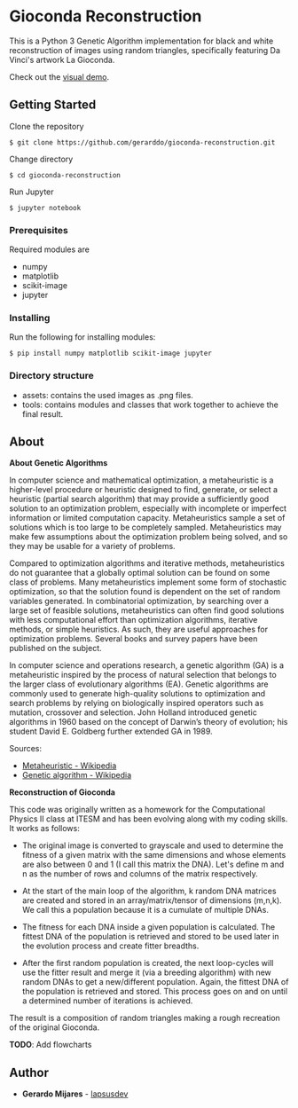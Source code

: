 # Gioconda Reconstruction

This is a Python 3 Genetic Algorithm implementation for black and white reconstruction of images using random triangles, specifically featuring Da Vinci's artwork La Gioconda.

Check out the [visual demo](https://www.youtube.com/watch?v=Hbn5oWVOp3A&feature=youtu.be).

## Getting Started

Clone the repository

```
$ git clone https://github.com/gerarddo/gioconda-reconstruction.git 
```
Change directory

```
$ cd gioconda-reconstruction 
```

Run Jupyter
```
$ jupyter notebook
```

### Prerequisites

Required modules are
- numpy
- matplotlib
- scikit-image
- jupyter

### Installing

Run the following for installing modules:

```
$ pip install numpy matplotlib scikit-image jupyter
```

### Directory structure
- assets: contains the used images as .png files. 
- tools: contains modules and classes that work together to achieve the final result.

## About

**About Genetic Algorithms**

In computer science and mathematical optimization, a metaheuristic is a higher-level procedure or heuristic designed to find, generate, or select a heuristic (partial search algorithm) that may provide a sufficiently good solution to an optimization problem, especially with incomplete or imperfect information or limited computation capacity. Metaheuristics sample a set of solutions which is too large to be completely sampled. Metaheuristics may make few assumptions about the optimization problem being solved, and so they may be usable for a variety of problems.

Compared to optimization algorithms and iterative methods, metaheuristics do not guarantee that a globally optimal solution can be found on some class of problems. Many metaheuristics implement some form of stochastic optimization, so that the solution found is dependent on the set of random variables generated. In combinatorial optimization, by searching over a large set of feasible solutions, metaheuristics can often find good solutions with less computational effort than optimization algorithms, iterative methods, or simple heuristics. As such, they are useful approaches for optimization problems. Several books and survey papers have been published on the subject.

In computer science and operations research, a genetic algorithm (GA) is a metaheuristic inspired by the process of natural selection that belongs to the larger class of evolutionary algorithms (EA). Genetic algorithms are commonly used to generate high-quality solutions to optimization and search problems by relying on biologically inspired operators such as mutation, crossover and selection. John Holland introduced genetic algorithms in 1960 based on the concept of Darwin’s theory of evolution; his student David E. Goldberg further extended GA in 1989.

Sources: 
- [Metaheuristic - Wikipedia](https://en.wikipedia.org/wiki/Metaheuristic)
- [Genetic algorithm - Wikipedia](https://en.wikipedia.org/wiki/Genetic_algorithm)


**Reconstruction of Gioconda**

This code was originally written as a homework for the Computational Physics II class at ITESM and has been evolving along with my coding skills. It works as follows:

- The original image is converted to grayscale and used to determine the fitness of a given matrix with the same dimensions and whose elements are also between 0 and 1 (I call this matrix the DNA). Let's define m and n as the number of rows and columns of the matrix respectively.

- At the start of the main loop of the algorithm, k random DNA matrices are created and stored in an array/matrix/tensor of dimensions (m,n,k). We call this a population because it is a cumulate of multiple DNAs. 

- The fitness for each DNA inside a given population is calculated. The fittest DNA of the population is retrieved and stored to be used later in the evolution process and create fitter breadths.

- After the first random population is created, the next loop-cycles will use the fitter result and merge it (via a breeding algorithm) with new random DNAs to get a new/different population. Again, the fittest DNA of the population is retrieved and stored. This process goes on and on until a determined number of iterations is achieved. 

The result is a composition of random triangles making a rough recreation of the original Gioconda.


**TODO**: Add flowcharts


## Author

* **Gerardo Mijares** - [lapsusdev](https://lapsusdev.com)